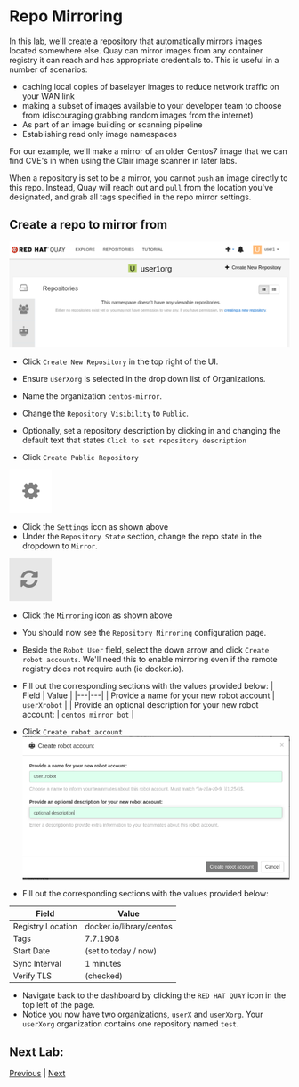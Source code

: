 # Repo Mirroring
In this lab, we'll create a repository that automatically mirrors images located somewhere else. Quay can mirror images from any container registry it can reach and has appropriate credentials to. This is useful in a number of scenarios:
* caching local copies of baselayer images to reduce network traffic on your WAN link
* making a subset of images available to your developer team to choose from (discouraging grabbing random images from the internet)
* As part of an image building or scanning pipeline
* Establishing read only image namespaces

For our example, we'll make a mirror of an older Centos7 image that we can find CVE's in when using the Clair image scanner in later labs.

When a repository is set to be a mirror, you cannot `push` an image directly to this repo. Instead, Quay will reach out and `pull` from the location you've designated, and grab all tags specified in the repo mirror settings.

## Create a repo to mirror from
![Quay Dashboard](/images/lab1-3.png)

* Click `Create New Repository` in the top right of the UI.

* Ensure `userXorg` is selected in the drop down list of Organizations.

* Name the organization `centos-mirror`.

* Change the `Repository Visibility` to `Public`.

* Optionally, set a repository description by clicking in and changing the default text that states `Click to set repository description`

* Click `Create Public Repository`

![Settings](/images/settings-icon.png)
* Click the `Settings` icon as shown above
* Under the `Repository State` section, change the repo state in the dropdown to `Mirror`. 

![Mirroring](/images/lab2-1.png)
* Click the `Mirroring` icon as shown above
* You should now see the `Repository Mirroring` configuration page.
* Beside the `Robot User` field, select the down arrow and click `Create robot accounts`. We'll need this to enable mirroring even if the remote registry does not require auth (ie docker.io).
* Fill out the corresponding sections with the values provided below:
| Field  | Value  |
|---|---|
| Provide a name for your new robot account  | `userXrobot`  |
| Provide an optional description for your new robot account:  | `centos mirror bot`  |
* Click `Create robot account`
![Mirroring](/images/create-robot-account.png)

* Fill out the corresponding sections with the values provided below:

| Field  | Value  |
|---|---|
| Registry Location  | docker.io/library/centos  |
| Tags  | 7.7.1908  |
| Start Date  | (set to today / now)  |
| Sync Interval  | 1 minutes  |
| Verify TLS  | (checked)  |





* Navigate back to the dashboard by clicking the `RED HAT QUAY` icon in the top left of the page.
* Notice you now have two organizations, `userX` and `userXorg`. Your `userXorg` organization contains one repository named `test`.



## Next Lab:
[Previous](https://github.com/mbach04/quay_workshop_instructions/blob/master/lab1.md) | [Next](https://github.com/mbach04/quay_workshop_instructions/blob/master/lab3.md)

